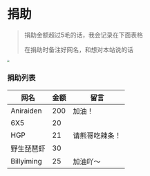 # 捐助

> 捐助金额超过5毛的话，我会记录在下面表格
> 
> 在捐助时备注好网名，和想对本站说的话

<p><img src="\image\qr7.png" style="zoom:33%;" /></p>

### 捐助列表

| 网名       | 金额 | 留言           |
| ------------ | ------ | ---------------- |
| Aniraiden  | 200  | 加油！         |
| 6X5        | 20   |                |
| HGP        | 21   | 请熊哥吃辣条！ |
| 野生琵琶虾 | 30   |                |
| Billyiming | 25   | 加油吖～       |
